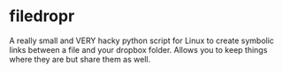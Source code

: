 filedropr
=========

A really small and VERY hacky python script for Linux to create symbolic links between a file and your dropbox folder. Allows you to keep things where they are but share them as well.